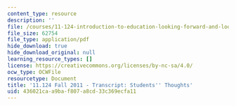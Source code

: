 ```yaml
---
content_type: resource
description: ''
file: /courses/11-124-introduction-to-education-looking-forward-and-looking-back-on-education-fall-2011/436021caa9baf807a8cd33c369ecfa11_MIT11_124F11_students_thoughts.pdf
file_size: 62754
file_type: application/pdf
hide_download: true
hide_download_original: null
learning_resource_types: []
license: https://creativecommons.org/licenses/by-nc-sa/4.0/
ocw_type: OCWFile
resourcetype: Document
title: '11.124 Fall 2011 - Transcript: Students'' Thoughts'
uid: 436021ca-a9ba-f807-a8cd-33c369ecfa11
---
```

